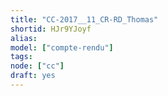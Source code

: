 ```yaml
---
title: "CC-2017__11_CR-RD_Thomas"
shortid: HJr9YJoyf
alias:
model: ["compte-rendu"]
tags:
node: ["cc"]
draft: yes
---
```

